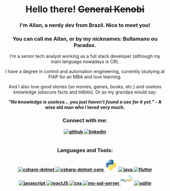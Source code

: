 <h1 align="center">Hello there! <s>General Kenobi</s></h1>
<h3 align="center">I'm Allan, a nerdy dev from Brazil. Nice to meet you!</h3>
<h3 align="center">You can call me Allan, or by my nicknames: Bullamano ou Paradox.</h3>

<p align="center">I'm a senior tech analyst working as a full stack developer (although my main language nowadays is C#).</p>
<p align="center">I have a degree in control and automation engineering, currently studying at FIAP for an MBA and love learning.</p>
<p align="center">And I also love good stories (so movies, games, books, etc.) and useless knowledge (obscure facts and tidbits). Or as my grandpa would say:</p>
<p align="center"><i><b>"No knowledge is useless... you just haven't found a use for it yet."<b/></i> - A wise old man who I loved very much.</p>

<div align="center">
  <h3 align="center">Connect with me:</h3>
  <a href="https://github.com/Bullamano" target="_blank">
    <img src="https://github.githubassets.com/images/modules/logos_page/Octocat.png" alt="github" width="40" height="40" />
  </a>
  <a href="https://www.linkedin.com/in/lamano-allan/" target="_blank">
    <img src="https://cdn.jsdelivr.net/gh/devicons/devicon/icons/linkedin/linkedin-original.svg" alt="linkedin" width="40" height="40"/>
  </a>
</div>

<br/>

<h3 align="center">Languages and Tools:</h3>
<p align="center">

<a href="https://docs.microsoft.com/en-us/dotnet/csharp/" target="_blank" rel="noreferrer"> 
  <img src="https://cdn.jsdelivr.net/gh/devicons/devicon/icons/csharp/csharp-original.svg" alt="csharp-dotnet" width="40" height="40"/>
</a>

<a href="https://dotnet.microsoft.com/en-us/" target="_blank" rel="noreferrer"> 
  <img src="https://cdn.jsdelivr.net/gh/devicons/devicon/icons/dotnetcore/dotnetcore-original.svg" alt="csharp-dotnet-core" width="40" height="40"/>
</a>

<a href="https://www.python.org" target="_blank" rel="noreferrer"> 
  <img src="https://raw.githubusercontent.com/devicons/devicon/master/icons/python/python-original.svg" alt="python" width="40" height="40"/>
</a>

<a href="https://dev.java" target="_blank" rel="noreferrer"> 
  <img src="https://cdn.jsdelivr.net/gh/devicons/devicon/icons/java/java-original-wordmark.svg" alt="java" width="40" height="40"/>
</a>

<a href="https://flutter.dev" target="_blank" rel="noreferrer"> 
  <img src="https://cdn.jsdelivr.net/gh/devicons/devicon/icons/flutter/flutter-original.svg" alt="flutter" width="40" height="40"/>
</a>

<a href="https://developer.mozilla.org/en-us/docs/Web/JavaScript" target="_blank" rel="noreferrer"> 
  <img src="https://cdn.jsdelivr.net/gh/devicons/devicon/icons/javascript/javascript-original.svg" alt="javascript" width="40" height="40"/>
</a>

<a href="reactjs.org" target="_blank" rel="noreferrer"> 
  <img src="https://cdn.jsdelivr.net/gh/devicons/devicon/icons/react/react-original-wordmark.svg" alt="reactJS" width="40" height="40"/>
</a>

<a href="developer.mozilla.org/en-us/docs/Web/CSS" target="_blank" rel="noreferrer"> 
  <img src="https://cdn.jsdelivr.net/gh/devicons/devicon/icons/css3/css3-original-wordmark.svg" alt="css" width="40" height="40"/>
</a>

<a href="https://www.microsoft.com/en-us/sql-server/" target="_blank" rel="noreferrer"> 
  <img src="https://cdn.jsdelivr.net/gh/devicons/devicon/icons/microsoftsqlserver/microsoftsqlserver-plain-wordmark.svg" alt="ms-sql-server" width="40" height="40"/>
</a>          

<a href="https://www.mysql.com/" target="_blank" rel="noreferrer"> 
  <img src="https://raw.githubusercontent.com/devicons/devicon/master/icons/mysql/mysql-original-wordmark.svg" alt="mysql" width="40" height="40"/>
</a>

<a href="https://www.sqlite.org/index.html" target="_blank" rel="noreferrer"> 
  <img src="https://cdn.jsdelivr.net/gh/devicons/devicon/icons/sqlite/sqlite-original-wordmark.svg" alt="sqlite" width="40" height="40"/>
</a>
